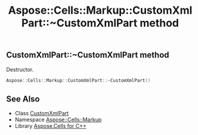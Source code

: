 ﻿---
title: Aspose::Cells::Markup::CustomXmlPart::~CustomXmlPart method
linktitle: ~CustomXmlPart
second_title: Aspose.Cells for C++ API Reference
description: 'Aspose::Cells::Markup::CustomXmlPart::~CustomXmlPart method. Destructor in C++.'
type: docs
weight: 200
url: /cpp/aspose.cells.markup/customxmlpart/~customxmlpart/
---
## CustomXmlPart::~CustomXmlPart method


Destructor.

```cpp
Aspose::Cells::Markup::CustomXmlPart::~CustomXmlPart()
```

## See Also

* Class [CustomXmlPart](../)
* Namespace [Aspose::Cells::Markup](../../)
* Library [Aspose.Cells for C++](../../../)
